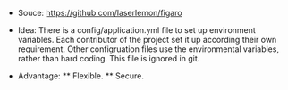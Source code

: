 * Souce: https://github.com/laserlemon/figaro

* Idea: There is a config/application.yml file to set up environment variables. 
Each contributor of the project set it up according their own requirement. 
Other configruation files use the environmental variables, rather than hard coding. This file is ignored in git.

* Advantage:
  ** Flexible.
  ** Secure.
